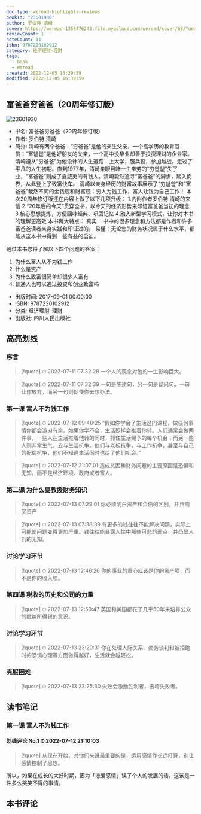 ```yaml
---
doc_type: weread-highlights-reviews
bookId: "23601930"
author: 罗伯特·清崎
cover: https://weread-1258476243.file.myqcloud.com/weread/cover/68/YueWen_23601930/t7_YueWen_23601930.jpg
reviewCount: 1
noteCount: 11
isbn: 9787220102912
category: 经济理财-理财
tags:
  - Book
  - Weread
created: 2022-12-05 16:39:59
modified: 2022-12-05 16:39:59
---
```


## 富爸爸穷爸爸（20周年修订版）

![23601930](https://weread-1258476243.file.myqcloud.com/weread/cover/68/YueWen_23601930/t7_YueWen_23601930.jpg)
- 书名: 富爸爸穷爸爸（20周年修订版）
- 作者: 罗伯特·清崎
- 简介: 清崎有两个爸爸：“穷爸爸”是他的亲生父亲，一个高学历的教育官员；“富爸爸”是他好朋友的父亲，一个高中没毕业却善于投资理财的企业家。清崎遵从“穷爸爸”为他设计的人生道路：上大学，服兵役，参加越战，走过了平凡的人生初期。直到1977年，清崎亲眼目睹一生辛劳的“穷爸爸”失了业，“富爸爸”则成了夏威夷的有钱人。清崎毅然追寻“富爸爸”的脚步，踏入商界，从此登上了致富快车。
清崎以亲身经历的财富故事展示了“穷爸爸”和“富爸爸”截然不同的金钱观和财富观：穷人为钱工作，富人让钱为自己工作！
本次20周年修订版还在内容上做了以下几项升级：
1.内附作者罗伯特·清崎的来信
2.“20年后的今天”贯穿全书，以今天的经济形势来印证富爸爸当初的理念
3.核心思想提炼，方便回味经典、巩固记忆
4.融入新型学习模式，让你对本书的理解更高效
本书两大特点：
真实 ：书中的很多理念和方法都是作者和许多富爸爸读者亲身实践和印证过的。
易懂：无论您的财务状况属于什么水平，都能从这本书中得到一些有益的启迪。
 
通过本书您将了解以下四个问题的答案：
1. 为什么富人从不为钱工作
2. 什么是资产
3. 为什么致富很简单却很少人富有
4. 普通人也可以通过投资和创业致富吗
- 出版时间: 2017-09-01 00:00:00
- ISBN: 9787220102912
- 分类: 经济理财-理财
- 出版社: 四川人民出版社

## 高亮划线

### 序言


> [!quote] ⏱ 2022-07-11 07:32:28
> 一个人的观念对他的一生影响巨大。
 


> [!quote] ⏱ 2022-07-11 07:32:39
> 一句是陈述句，另一句是疑问句。一句让你放弃，而另一句则促使你去想办法。
 


### 第一课 富人不为钱工作


> [!quote] ⏱ 2022-07-12 09:48:25
> “假如你学会了生活这门课程，做任何事情你都会游刃有余。如果你学不会，生活照样会推着你转。人们通常会做两件事，一些人在生活推着他转的同时，抓住生活赐予的每个机会；而另一些人则非常生气，去与生活抗争。他们与老板抗争，与工作抗争，甚至与自己的配偶抗争，他们不知道生活同时也给了他们机会。”
 


> [!quote] ⏱ 2022-07-12 21:07:01
> 造成贫困和财务问题的主要原因是恐惧和无知，而不是经济环境、政府或者富人。
 

 


### 第二课 为什么要教授财务知识


> [!quote] ⏱ 2022-07-13 07:29:01
> 你必须明白资产和负债的区别，并且购买资产
 


> [!quote] ⏱ 2022-07-13 07:38:39
> 有更多的钱往往不能解决问题，实际上可能使问题变得更加严重。钱往往能暴露人性中那些可悲的弱点，并凸显人们的无知。
 


### 讨论学习环节


> [!quote] ⏱ 2022-07-13 12:46:26
> 你的事业的重心应该是你的资产项，而不是你的收入项。
 


### 第四课 税收的历史和公司的力量


> [!quote] ⏱ 2022-07-13 12:50:47
> 英国和美国都花了几乎50年来培养公众的缴纳所得税的意识。
 


### 讨论学习环节


> [!quote] ⏱ 2022-07-13 23:20:31
> 你在处理人际关系、商务谈判和被拒绝时的恐惧心理等方面做得越好，生活就会越轻松。
 


### 克服困难


> [!quote] ⏱ 2022-07-13 23:25:30
> 失败会激励胜利者，击垮失败者。
 



## 读书笔记


### 第一课 富人不为钱工作

#### 划线评论 No.1 ⏱ 2022-07-12 21:10:03

> [!quote]
> 从现在开始，对你们来说最重要的是，运用感情作长远打算，别让感情控制了思想。

所以，如果在成长的大好时期，因为「恋爱感情」误了个人的发展的话，这该是一件多么哭笑不得的事情。
 



## 本书评论

